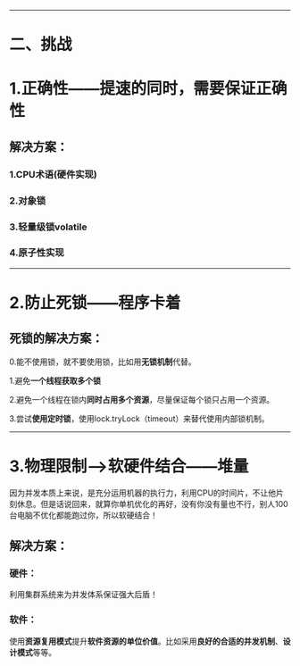 
----
# 二、挑战
# 1.正确性——提速的同时，需要保证正确性
##  解决方案：

### 1.CPU术语(硬件实现)
### 2.对象锁 
### 3.轻量级锁volatile
### 4.原子性实现


---
# 2.防止死锁——程序卡着

## 死锁的解决方案： 
0.能不使用锁，就不要使用锁，比如用**无锁机制**代替。

1.避免**一个线程获取多个锁**

2.避免一个线程在锁内**同时占用多个资源**，尽量保证每个锁只占用一个资源。

3.尝试**使用定时锁**，使用lock.tryLock（timeout）来替代使用内部锁机制。



---
# 3.物理限制——>软硬件结合——堆量
因为并发本质上来说，是充分运用机器的执行力，利用CPU的时间片，不让他片刻休息。但是话说回来，就算你单机优化的再好，没有你没有量也不行，别人100台电脑不优化都能跑过你，所以软硬结合！


## 解决方案：

### 硬件：
利用集群系统来为并发体系保证强大后盾！

### 软件：
使用**资源复用模式**提升**软件资源的单位价值**。比如采用**良好的合适的并发机制**、**设计模式**等等。